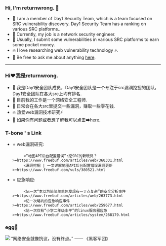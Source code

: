 ### Hi, I'm returnwrong. 👋

- 🔭 I am a member of Day1 Security Team, which is a team focused on SRC vulnerability discovery. Day1 Security Team has a ranking on various SRC platforms..
- 🌱 Currently, my job is a network security engineer. 
- 🤔 Usually, I submit some vulnerabilities in various SRC platforms to earn some pocket money.
- 🔥  I love researching web vulnerability technology ⚡.
- 💬 Be free to ask me about anything [here](https://www.freebuf.com/author/return0).
____________________________________________________________________________________________________________________________________________________

### Hi❤我是returnwrong.
- 🔭 我是Day1安全团队成员，Day1安全团队是一个专注于src漏洞挖掘的团队，Day1安全团队在各大src上均有排名.
- 🌱 目前我的工作是一个网络安全工程师.
- 🤔 日常会在各大src里提交一些漏洞，赚取一些零花钱.
- 🔥 热爱web漏洞技术研究⚡
- 💬 如果你有问题或者想了解我可以点击➡[here](https://www.freebuf.com/author/return0).


### T-bone ' s Link
- ⭐️ web漏洞研究:  </br>

           <“地图API后台配置错误”:挖SRC的新玩具？>➡https://www.freebuf.com/articles/web/360331.html
           <漏洞挖掘 | 一文详解地图API后台配置错误漏洞更新 >➡https://www.freebuf.com/vuls/380521.html
- ⭐️ 应急响应:  </br>

           <记一次“本以为简简单单但发现有一丁点复杂”的安全分析事件>➡https://www.freebuf.com/articles/web/263773.html
           <记一次略坑的应急响应事件>➡https://www.freebuf.com/articles/web/259677.html
           <记一次仅有“小学二年级水平”的linux服务器应急>➡https://www.freebuf.com/articles/system/268179.html


### egg🥚
<img align="left" src="https://inews.gtimg.com/newsapp_bt/0/13135825746/641">
<p>“网络安全就像抗议，没有终点。”   —— 《黑客军团》</p>
</div>
